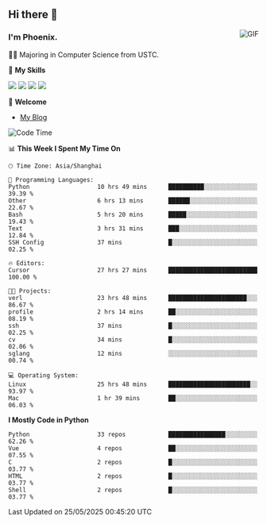 ## Hi there 👋
<img align="right" alt="GIF" src="https://raw.githubusercontent.com/JoeyBling/JoeyBling/master/pic/pusheencode.gif" />

### I'm Phoenix.

👨‍🎓 Majoring in Computer Science from USTC.

🌟 **My Skills**

![](https://img.shields.io/badge/-Python-3e74a2?style=flat-square&logo=Python&logoColor=fff)
![](https://img.shields.io/badge/-C++-9f62a5?style=flat&logo=cplusplus&logoColor=white)
![](https://img.shields.io/badge/-Linux-185886?style=flat-square&logo=Linux&logoColor=fff)
![](https://img.shields.io/badge/-Rust-ff4136?style=flat-square&logo=Rust&logoColor=fff)

💬 **Welcome**

- [My Blog](https://ysy-phoenix.github.io/)

<!--START_SECTION:waka-->
![Code Time](http://img.shields.io/badge/Code%20Time-1%2C541%20hrs%2030%20mins-blue)

📊 **This Week I Spent My Time On** 

```text
🕑︎ Time Zone: Asia/Shanghai

💬 Programming Languages: 
Python                   10 hrs 49 mins      ██████████░░░░░░░░░░░░░░░   39.39 % 
Other                    6 hrs 13 mins       ██████░░░░░░░░░░░░░░░░░░░   22.67 % 
Bash                     5 hrs 20 mins       █████░░░░░░░░░░░░░░░░░░░░   19.43 % 
Text                     3 hrs 31 mins       ███░░░░░░░░░░░░░░░░░░░░░░   12.84 % 
SSH Config               37 mins             █░░░░░░░░░░░░░░░░░░░░░░░░   02.25 % 

🔥 Editors: 
Cursor                   27 hrs 27 mins      █████████████████████████   100.00 % 

🐱‍💻 Projects: 
verl                     23 hrs 48 mins      ██████████████████████░░░   86.67 % 
profile                  2 hrs 14 mins       ██░░░░░░░░░░░░░░░░░░░░░░░   08.19 % 
ssh                      37 mins             █░░░░░░░░░░░░░░░░░░░░░░░░   02.25 % 
cv                       34 mins             █░░░░░░░░░░░░░░░░░░░░░░░░   02.06 % 
sglang                   12 mins             ░░░░░░░░░░░░░░░░░░░░░░░░░   00.74 % 

💻 Operating System: 
Linux                    25 hrs 48 mins      ███████████████████████░░   93.97 % 
Mac                      1 hr 39 mins        ██░░░░░░░░░░░░░░░░░░░░░░░   06.03 % 
```

**I Mostly Code in Python** 

```text
Python                   33 repos            ████████████████░░░░░░░░░   62.26 % 
Vue                      4 repos             ██░░░░░░░░░░░░░░░░░░░░░░░   07.55 % 
C                        2 repos             █░░░░░░░░░░░░░░░░░░░░░░░░   03.77 % 
HTML                     2 repos             █░░░░░░░░░░░░░░░░░░░░░░░░   03.77 % 
Shell                    2 repos             █░░░░░░░░░░░░░░░░░░░░░░░░   03.77 % 
```




 Last Updated on 25/05/2025 00:45:20 UTC
<!--END_SECTION:waka-->

<!--
**ysy-phoenix/ysy-phoenix** is a ✨ _special_ ✨ repository because its `README.md` (this file) appears on your GitHub profile.

Here are some ideas to get you started:

- 🔭 I’m currently working on ...
- 🌱 I’m currently learning ...
- 👯 I’m looking to collaborate on ...
- 🤔 I’m looking for help with ...
- 💬 Ask me about ...
- 📫 How to reach me: ...
- 😄 Pronouns: ...
- ⚡ Fun fact: ...
-->

